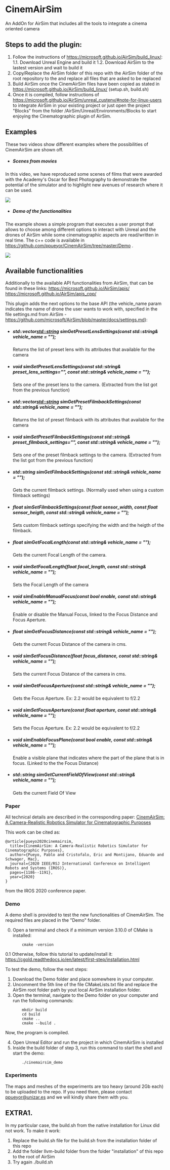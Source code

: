 
# CinemAirSim
An AddOn for AirSim that includes all the tools to integrate a cinema oriented camera

## Steps to add the plugin:

1. Follow the instructions of https://microsoft.github.io/AirSim/build_linux/:
	1.1. Download Unreal Engine and build it
	1.2. Download AirSim to the lastest version and wait to build it
2. Copy/Replace the AirSim folder of this repo with the AirSim folder of the root repository to the and replace all files that are asked to be replaced
3. Build AirSim once the CinemAirSim files have been copied as stated in https://microsoft.github.io/AirSim/build_linux/ (setup.sh, build.sh)
4. Once it is compiled, follow instructions of https://microsoft.github.io/AirSim/unreal_custenv/#note-for-linux-users to integrate AirSim in your existing project or just open the project "Blocks" from the folder /AirSim/Unreal/Environments/Blocks to start enjoying the Cinematographic plugin of AirSim.

## Examples

These two videos show different examples where the possibilities of CinemAirSim are shown off. 

*  ##### Scenes from movies
In this video,  we have reproduced some scenes of films that were awarded with the Academy's Oscar for Best Photography to demonstrate the potential of the simulator and to highlight new avenues of research where it can be used.

[![](https://media.giphy.com/media/LqrDQTsX4pdp8E07II/giphy.gif)](http://www.youtube.com/watch?v=OJGNaitWZVA "")

*  ##### Demo of the functionalities
The example shows a simple program that executes a user prompt that allows to choose among different options to interact with Unreal and the drones of AirSim while some cinematographic aspects are read/written in real time.
The c++ code is available in https://github.com/ppueyor/CinemAirSim/tree/master/Demo .

[![](https://media.giphy.com/media/gjffUhdGIYjlYU1tbq/giphy.gif)](http://www.youtube.com/watch?v=UVY-84DRi3s "")


## Available functionalities
Additionally to the available API functionalities from AirSim, that can be found in these links:
https://microsoft.github.io/AirSim/apis/
https://microsoft.github.io/AirSim/apis_cpp/

This plugin adds the next options to the base API (the vehicle_name param indicates the name of drone the user wants to work with, specified in the file settings.md from AirSim - https://github.com/microsoft/AirSim/blob/master/docs/settings.md):
 *  ##### std::vector<std::string>  simGetPresetLensSettings(const std::string& vehicle_name = "");
	Returns the list of preset lens with its attributes that available for the camera
* ##### void simSetPresetLensSettings(const std::string& preset_lens_settings="", const std::string& vehicle_name = "");
	Sets one of the preset lens to the camera. (Extracted from the list got from the previous function)
 * ##### std::vector<std::string>  simGetPresetFilmbackSettings(const std::string& vehicle_name = "");
	Returns the list of preset filmback with its attributes that available for the camera
* ##### void simSetPresetFilmbackSettings(const std::string& preset_filmback_settings="", const std::string& vehicle_name = "");
	 Sets one of the preset filmback settings to the camera. (Extracted from the list got from the previous function)
* ##### std::string  simGetFilmbackSettings(const std::string& vehicle_name = "");
	 Gets the current filmback settings. (Normally used when using a custom filmback settings)
* ##### float simSetFilmbackSettings(const float sensor_width, const float sensor_heigth, const std::string& vehicle_name = "");
	 Sets custom filmback settings specifying the width and the heigth of the filmback.
* ##### float simGetFocalLength(const std::string& vehicle_name = "");
	 Gets the current Focal Length of the camera.
 * ##### void simSetFocalLength(float focal_length, const std::string& vehicle_name = "");
	 Sets the Focal Length of the camera
 * ##### void simEnableManualFocus(const bool enable, const std::string& vehicle_name = "");
	 Enable or disable the Manual Focus, linked to the Focus Distance and Focus Aperture.
 * ##### float simGetFocusDistance(const std::string& vehicle_name = "");
	 Gets the current Focus Distance of the camera in cms.
 * ##### void simSetFocusDistance(float focus_distance, const std::string& vehicle_name = "");
	 Sets the current Focus Distance of the camera in cms.
 * ##### void  simGetFocusAperture(const std::string& vehicle_name = "");
	 Gets the Focus Aperture. Ex: 2.2 would be equivalent to f/2.2
 * ##### void  simSetFocusAperture(const float aperture, const std::string& vehicle_name = "");
	 Sets the Focus Aperture. Ex: 2.2 would be equivalent to f/2.2
 * ##### void simEnableFocusPlane(const bool enable, const std::string& vehicle_name = "");
	 Enable a visible plane that indicates where the part of the plane that is in focus. (Linked to the the Focus Distance)
* ##### std::string simGetCurrentFieldOfView(const std::string& vehicle_name = "");
	 Gets the current Field Of View

### Paper

All technical details are described in the corresponding paper: [CinemAirSim: A Camera-Realistic Robotics Simulator for Cinematographic Purposes](https://arxiv.org/abs/2003.07664)

This work can be cited as:
```
@article{pueyo2020cinemairsim,
  title={CinemAirSim: A Camera-Realistic Robotics Simulator for Cinematographic Purposes},
  author={Pueyo, Pablo and Cristofalo, Eric and Montijano, Eduardo and Schwager, Mac},
  journal={2020 IEEE/RSJ International Conference on Intelligent Robots and Systems (IROS)},
  pages={1186--1191},
  year={2020}
}
```
from the IROS 2020 conference paper.

### Demo

A demo shell is provided to test the new functionalities of CinemAirSim. 
The required files are placed in the "Demo" folder.

0. Open a terminal and check if a minimum version 3.10.0 of CMake is installed:
	```console	
		cmake -version
	```
0.1 Otherwise, follow this tutorial to update/install it: https://cgold.readthedocs.io/en/latest/first-step/installation.html

To test the demo, follow the next steps:

1. Download the Demo folder and place somewhere in your  computer.
2. Uncomment the 5th line of the file CMakeLists.txt file and replace the AirSim root folder path by yout local AirSim installation folder.
3. Open the terminal, navigate to the Demo folder on your computer and run the following commands:
	```console
		mkdir build
		cd build
		cmake ..
		cmake --build .
	```
Now, the program is compiled. 

4. Open Unreal Editor and run the project in which CinemAirSim is installed
5. Inside the build folder of step 3, run this command to start the shell and start the demo:
	```console
		./cinemairsim_demo
	```
	
### Experiments

The maps and meshes of the experiments are too heavy (around 2Gb each) to be uploaded to the repo. If you need them, please contact ppueyor@unizar.es and we will kindly share them with you.


## EXTRA1.
In my particular case, the build.sh from the native installation for Linux did not work. To make it work:
1. Replace the build.sh file for the build.sh from the installation folder of this repo
2. Add the folder llvm-build folder from the folder "installation" of this repo to the root of AirSim
3. Try again ./build.sh
